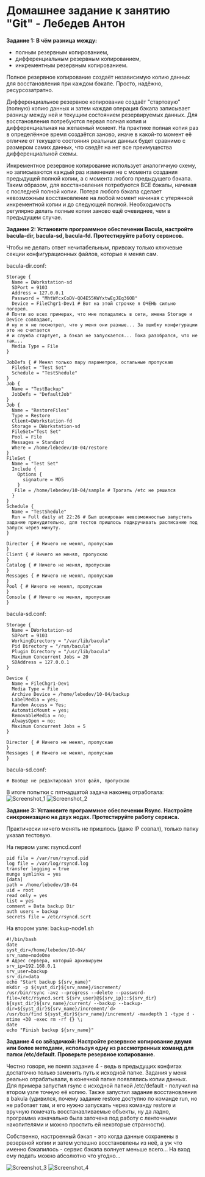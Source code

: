 # Домашнее задание к занятию "Git" - Лебедев Антон

**Задание 1: В чём разница между:**

 - полным резервным копированием,
 - дифференциальным резервным копированием,
 - инкрементным резервным копированием.

Полное резервное копирование создаёт независимую копию данных для восстановления при каждом бэкапе. Просто, надёжно, ресурсозатратно.

Дифференциальное резервное копирование создаёт "стартовую" (полную) копию данных и затем каждая операция бэкапа записывает разницу между ней и текущим состоянием резервируемых данных. Для восстановления потребуются первая полная копия и дифференциальная на желаемый момент. На практике полная копия раз в определённое время создаётся заново, иначе в какой-то момент её отличие от текущего состояния реальных данных будет сравнимо с размером самих данных, что сведёт на нет все преимущества дифференциальной схемы.

Инкрементное резервное копирование использует аналогичную схему, но записываются каждый раз изменения не с момента создания предыдущей полной копии, а с момента любого предыдущего бэкапа. Таким образом, для восстановления потребуются ВСЕ бэкапы, начиная с последней полной копии. Потеря любого бэкапа сделает невозможным восстановление на любой момент начиная с утерянной инкрементной копии и до следующей полной. Необходимость регулярно делать полные копии заново ещё очевиднее, чем в предыдущем случае.

**Задание 2: Установите программное обеспечении Bacula, настройте bacula-dir, bacula-sd, bacula-fd. Протестируйте работу сервисов.**

Чтобы не делать ответ нечитабельным, привожу только ключевые секции конфигурационных файлов, которые я менял сам. 

bacula-dir.conf:
```````
Storage { 
  Name = DWorkstation-sd
  SDPort = 9103
  Address = 127.0.0.1
  Password = "MhtWfcxCoDV-QO4E55KWYxtwEgJEq36OB"
  Device = FileChgr1-Dev1 # Вот на этой строчке я ОЧЕНЬ сильно погорел.
# Почти во всех примерах, что мне попадались в сети, имена Storage и Device совпадают,
# ну и я не посмотрел, что у меня они разные... За ошибку конфигурации это не считается
# и служба стартует, а бэкап не запускается... Пока разобрался, что не так...
  Media Type = File
}
 
JobDefs { # Менял только пару параметров, остальные пропускаю
  FileSet = "Test Set"
  Schedule = "TestShedule"
}
Job {
  Name = "TestBackup"
  JobDefs = "DefaultJob"
}
Job {
  Name = "RestoreFiles"
  Type = Restore
  Client=DWorkstation-fd
  Storage = DWorkstation-sd
  FileSet="Test Set"
  Pool = File
  Messages = Standard
  Where = /home/lebedev/10-04/restore
}
FileSet {
  Name = "Test Set"
  Include {
    Options {
      signature = MD5
    }
   File = /home/lebedev/10-04/sample # Трогать /etc не решился
  }
}
Schedule {
  Name = "TestShedule"
  Run = Full daily at 22:26 # Был шокирован невозможностью запустить задание принудительно, для тестов пришлось подкручивать расписание под запуск через минуту. 
}

Director { # Ничего не менял, пропускаю
}
Client { # Ничего не менял, пропускаю
}
Catalog { # Ничего не менял, пропускаю
}
Messages { # Ничего не менял, пропускаю
}
Pool { # Ничего не менял, пропускаю
}
Console { # Ничего не менял, пропускаю
}
```````

bacula-sd.conf:
```````
Storage {                        
  Name = DWorkstation-sd
  SDPort = 9103                 
  WorkingDirectory = "/var/lib/bacula"
  Pid Directory = "/run/bacula"
  Plugin Directory = "/usr/lib/bacula"
  Maximum Concurrent Jobs = 20
  SDAddress = 127.0.0.1
}

Device {
  Name = FileChgr1-Dev1
  Media Type = File
  Archive Device = /home/lebedev/10-04/backup
  LabelMedia = yes;                   
  Random Access = Yes;
  AutomaticMount = yes;
  RemovableMedia = no;
  AlwaysOpen = no;
  Maximum Concurrent Jobs = 5
}

Director { # Ничего не менял, пропускаю
}
Messages { # Ничего не менял, пропускаю
}
```````
bacula-sd.conf:
```````
# Вообще не редактировал этот файл, пропускаю
```````

В итоге попытки с пятнадцатой задача наконец отработала:
![Screenshot_1](https://github.com/Lebedun/HomeWork-Blank/blob/10-04/img/Screenshot_1.jpg)
![Screenshot_2](https://github.com/Lebedun/HomeWork-Blank/blob/10-04/img/Screenshot_2.jpg)

**Задание 3: Установите программное обеспечении Rsync. Настройте синхронизацию на двух нодах. Протестируйте работу сервиса.**

Практически ничего менять не пришлось (даже IP совпал), только папку указал тестовую.

На первом узле: rsyncd.conf
```````
pid file = /var/run/rsyncd.pid
log file = /var/log/rsyncd.log
transfer logging = true
munge symlinks = yes
[data]
path = /home/lebedev/10-04
uid = root
read only = yes
list = yes
comment = Data backup Dir
auth users = backup
secrets file = /etc/rsyncd.scrt
```````

На втором узле: backup-node1.sh
```````
#!/bin/bash
date
syst_dir=/home/lebedev/10-04/
srv_name=nodeOne
# Адрес сервера, который архивируем
srv_ip=192.168.0.1
srv_user=backup
srv_dir=data
echo "Start backup ${srv_name}"
mkdir -p ${syst_dir}${srv_name}/increment/
/usr/bin/rsync -avz --progress --delete --password-file=/etc/rsyncd.scrt ${srv_user}@${srv_ip}::${srv_dir} ${syst_dir}${srv_name}/current/ --backup --backup-dir=${syst_dir}${srv_name}/increment/`d>
/usr/bin/find ${syst_dir}${srv_name}/increment/ -maxdepth 1 -type d -mtime +30 -exec rm -rf {} \;
date
echo "Finish backup ${srv_name}"
```````

**Задание 4 со звёздочкой: Настройте резервное копирование двумя или более методами, используя одну из рассмотренных команд для папки /etc/default. Проверьте резервное копирование.**

Честно говоря, не понял задание 4 - ведь в предыдущих конфигах достаточно только заменить путь к исходной папке. Задания у меня реально отрабатывали, в конечной папке появлялись копии данных. Для примера запустил rsync c исходной папкой /etc/default - получил на втором узле точную её копию. Также запустил задание восстановления в bakula (удивился, почему задание restore доступно по команде run, но не работает там, и его нужно запускать через команду restore и вручную помечать восстанавливаемые объекты, ну да ладно, программа изначально была заточена под работу с ленточными накопителями и можно простить ей некоторые странности).

Собственно, настроенный бэкап - это когда данные сохранены в резервной копии и затем успешно восстановлены из неё, а уж что именно бэкапилось - сервис бэкапа волнует меньше всего... На вход ему подать можно абсолютно что угодно...

![Screenshot_3](https://github.com/Lebedun/HomeWork-Blank/blob/10-04/img/Screenshot_3.jpg)
![Screenshot_4](https://github.com/Lebedun/HomeWork-Blank/blob/10-04/img/Screenshot_4.jpg)
